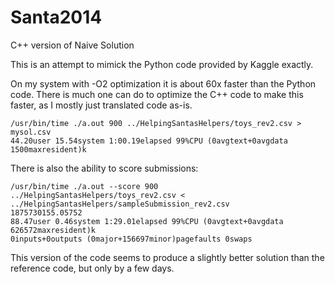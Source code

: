 Santa2014
=========

C++ version of Naive Solution

This is an attempt to mimick the Python code provided by Kaggle exactly.

On my system with -O2 optimization it is about 60x faster than the Python code.   There is much one can do to optimize the C++ code to make this faster, as I mostly just translated code as-is.

```
/usr/bin/time ./a.out 900 ../HelpingSantasHelpers/toys_rev2.csv > mysol.csv
44.20user 15.54system 1:00.19elapsed 99%CPU (0avgtext+0avgdata 1500maxresident)k
```

There is also the ability to score submissions:
```
/usr/bin/time ./a.out --score 900 ../HelpingSantasHelpers/toys_rev2.csv < ../HelpingSantasHelpers/sampleSubmission_rev2.csv
1875730155.05752
88.47user 0.46system 1:29.01elapsed 99%CPU (0avgtext+0avgdata 626572maxresident)k
0inputs+0outputs (0major+156697minor)pagefaults 0swaps
```

This version of the code seems to produce a slightly better solution than the reference code, but only by a few days.

